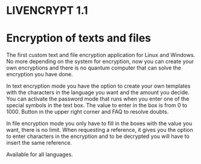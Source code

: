 # LIVENCRYPT 1.1 #
  # Encryption of texts and files #

The first custom text and file encryption application for Linux and Windows. No more depending on the system for encryption, now you can create your own encryptions and there is no quantum computer that can solve the encryption you have done.

In text encryption mode you have the option to create your own templates with the characters in the language you want and the amount you decide. You can activate the password mode that runs when you enter one of the special symbols in the text box. The value to enter in the box is from 0 to 1000. Button in the upper right corner and FAQ to resolve doubts.

In file encryption mode you only have to fill in the boxes with the value you want, there is no limit. When requesting a reference, it gives you the option to enter characters in the encryption and to be decrypted you will have to insert the same reference.

Available for all languages.

